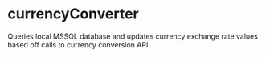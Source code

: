 # currencyConverter
Queries local MSSQL database and updates currency exchange rate values based off calls to currency conversion API
